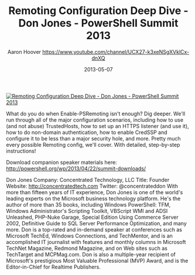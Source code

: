 ﻿---
title: Remoting Configuration Deep Dive - Don Jones - PowerShell Summit 2013
date: 2013-05-07
tags: PowerShellOrg, Summit, USA, English, Conference, Powershell Summit 2013
author: Aaron Hoover https://www.youtube.com/channel/UCX27-k3xeNSgXVklCx-dnXQ
---

[![Remoting Configuration Deep Dive - Don Jones - PowerShell Summit 2013](https://i2.ytimg.com/vi/-ERyfmOmyoI/hqdefault.jpg "Remoting Configuration Deep Dive - Don Jones - PowerShell Summit 2013")](https://www.youtube.com/watch?v=-ERyfmOmyoI)

What do you do when Enable-PSRemoting isn't enough? Dig deeper. We'll run through all of the major configuration scenarios, including how to use (and not abuse) TrustedHosts, how to set up an HTTPS listener (and use it), how to do non-domain authentication, how to enable CredSSP and configure it to be less than a major security hole, and more. Pretty much every possible Remoting config, we'll cover. With detailed, step-by-step instructions!

Download companion speaker materials here: 
http://powershell.org/wp/2013/04/22/summit-downloads/

Don Jones
Company: Concentrated Technology, LLC
Title: Founder
Website: http://concentratedtech.com
Twitter: @concentrateddon
With more than fifteen years of IT experience, Don Jones is one of the world's leading experts on the Microsoft business technology platform. He's the author of more than 35 books, including Windows PowerShell: TFM, Windows Administrator's Scripting Toolkit, VBScript WMI and ADSI Unleashed, PHP-Nuke Garage, Special Edition Using Commerce Server 2002, Definitive Guide to SQL Server Performance Optimization, and many more. Don is a top-rated and in-demand speaker at conferences such as Microsoft TechEd, Windows Connections, and TechMentor, and is an accomplished IT journalist with features and monthly columns in Microsoft TechNet Magazine, Redmond Magazine, and on Web sites such as TechTarget and MCPMag.com. Don is also a multiple-year recipient of Microsoft's prestigious Most Valuable Professional (MVP) Award, and is the Editor-in-Chief for Realtime Publishers.
